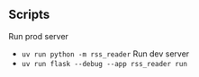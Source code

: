 ## Scripts
Run prod server
- `uv run python -m rss_reader`
Run dev server
- `uv run flask --debug --app rss_reader run`

